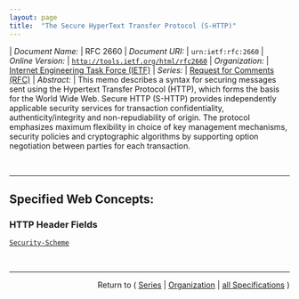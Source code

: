 ```yaml
---
layout: page
title:  "The Secure HyperText Transfer Protocol (S-HTTP)"
---
```


| *Document Name:* | RFC 2660
| *Document URI:* | `urn:ietf:rfc:2660`
| *Online Version:* | [`http://tools.ietf.org/html/rfc2660`](http://tools.ietf.org/html/rfc2660)
| *Organization:* | [Internet Engineering Task Force (IETF)](..  "List of specification series by this organization")
| *Series:* | [Request for Comments (RFC)](.  "List of specifications in this series")
| *Abstract:* | This memo describes a syntax for securing messages sent using the Hypertext Transfer Protocol (HTTP), which forms the basis for the World Wide Web. Secure HTTP (S-HTTP) provides independently applicable security services for transaction confidentiality, authenticity/integrity and non-repudiability of origin. The protocol emphasizes maximum flexibility in choice of key management mechanisms, security policies and cryptographic algorithms by supporting option negotiation between parties for each transaction.

<br/>
<hr/>

## Specified Web Concepts:

### HTTP Header Fields

[`Security-Scheme`](/concepts/http-header/Security-Scheme "All S-HTTP compliant agents must generate the Security-Scheme header in the headers of all HTTP messages they generate. This header permits other agents to detect that they are communicating with an S-HTTP compliant agent and generate the appropriate cryptographic options headers.")



<br/>
<hr/>

<p style="text-align: right">Return to ( <a href="./">Series</a> | <a href="../">Organization</a> | <a href="../../">all Specifications</a> )</p>